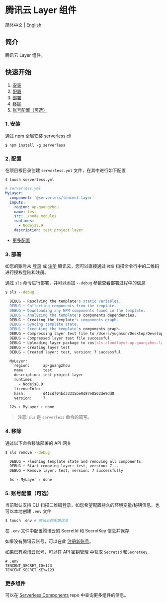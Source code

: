 # 腾讯云 Layer 组件

简体中文 | [English](./README.en.md)

## 简介

腾讯云 Layer 组件。

## 快速开始

1. [安装](#1-安装)
2. [配置](#2-配置)
3. [部署](#3-部署)
4. [移除](#4-移除)
5. [账号配置（可选）](#5-账号配置（可选）)

### 1. 安装

通过 npm 全局安装 [serverless cli](https://github.com/serverless/serverless)

```shell
$ npm install -g serverless
```

### 2. 配置

在项目根目录创建 `serverless.yml` 文件，在其中进行如下配置

```shell
$ touch serverless.yml
```

```yml
# serverless.yml
MyLayer:
  component: '@serverless/tencent-layer'
  inputs:
    region: ap-guangzhou
    name: test
    src: ./node_modules
    runtimes:
      - Nodejs8.9
    description: test project layer
```

- [更多配置](https://github.com/serverless-components/tencent-layer/tree/master/docs/configure.md)

### 3. 部署

如您的账号未 [登录](https://cloud.tencent.com/login) 或 [注册](https://cloud.tencent.com/register) 腾讯云，您可以直接通过 `微信` 扫描命令行中的二维码进行授权登陆和注册。

通过 `sls` 命令进行部署，并可以添加 `--debug` 参数查看部署过程中的信息

```bash
$ sls --debug

  DEBUG ─ Resolving the template's static variables.
  DEBUG ─ Collecting components from the template.
  DEBUG ─ Downloading any NPM components found in the template.
  DEBUG ─ Analyzing the template's components dependencies.
  DEBUG ─ Creating the template's components graph.
  DEBUG ─ Syncing template state.
  DEBUG ─ Executing the template's components graph.
  DEBUG ─ Compressing layer test file to /Users/yugasun/Desktop/Develop/serverless/tencent-layer/example/.serverless/test-layer.zip.
  DEBUG ─ Compressed layer test file successful
  DEBUG ─ Uploading layer package to cos[sls-cloudlayer-ap-guangzhou-layer]. sls-cloudlayer-test-1583823859.zip
  DEBUG ─ Creating layer test
  DEBUG ─ Created layer: test, version: 7 successful

  MyLayer:
    region:      ap-guangzhou
    name:        test
    description: test project layer
    runtimes:
      - Nodejs8.9
    licenseInfo:
    hash:        d41cdf04bd33315be0d87e8562de9dd8
    version:     7

  12s › MyLayer › done
```

> 注意: `sls` 是 `serverless` 命令的简写。

### 4. 移除

通过以下命令移除部署的 API 网关

```bash
$ sls remove --debug

  DEBUG ─ Flushing template state and removing all components.
  DEBUG ─ Start removing layer: test, version: 7...
  DEBUG ─ Remove layer: test, version: 7 successfully

  6s › MyLayer › done
```

### 5. 账号配置（可选）

当前默认支持 CLI 扫描二维码登录，如您希望配置持久的环境变量/秘钥信息，也可以本地创建 `.env` 文件

```bash
$ touch .env # 腾讯云的配置信息
```

在 `.env` 文件中配置腾讯云的 SecretId 和 SecretKey 信息并保存

如果没有腾讯云账号，可以在此 [注册新账号](https://cloud.tencent.com/register)。

如果已有腾讯云账号，可以在 [API 密钥管理](https://console.cloud.tencent.com/cam/capi) 中获取 `SecretId` 和`SecretKey`.

```text
# .env
TENCENT_SECRET_ID=123
TENCENT_SECRET_KEY=123
```

### 更多组件

可以在 [Serverless Components](https://github.com/serverless/components) repo 中查询更多组件的信息。
